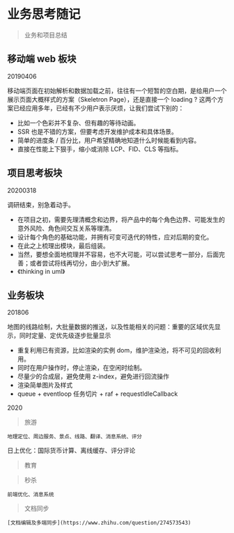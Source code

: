 # 业务思考随记

> 业务和项目总结

## 移动端 web 板块

20190406

移动端页面在初始解析和数据加载之前，往往有一个短暂的空白期，是给用户一个展示页面大概样式的方案（Skeletron Page），还是直接一个 loading ? 
    这两个方案已经应用多年，已经有不少用户表示厌烦，让我们尝试下别的：

- 比如一个色彩并不复杂、但有趣的等待动画。
- SSR 也是不错的方案，但要考虑开发维护成本和具体场景。
- 简单的进度条 / 百分比，用户希望精确地知道什么时候能看到内容。
- 直接在性能上下狠手，缩小或消除 LCP、FID、CLS 等指标。

## 项目思考板块

20200318

调研结束，别急着动手。

- 在项目之初，需要先理清概念和边界，将产品中的每个角色边界、可能发生的意外风险、角色间交互关系等理清。
- 设计每个角色的基础功能，并拥有可变可迭代的特性，应对后期的变化。
- 在此之上梳理出模块，最后组装。
- 当然，要想全面地梳理并不容易，也不大可能，可以尝试思考一部分，后面完善；或者尝试将线再切分，由小到大扩展。
- 《thinking in uml》

## 业务板块

201806

地图的线路绘制，大批量数据的推送，以及性能相关的问题：重要的区域优先显示，同时定量、定优先级逐步批量显示

- 重复利用已有资源，比如渲染的实例 dom，维护渲染池，将不可见的回收利用。
- 同时在用户操作时，停止渲染，在空闲时绘制。
- 尽量少的合成层，避免使用 z-index，避免进行回流操作
- 渲染简单图片及样式
- queue + eventloop 任务切片 + raf + requestIdleCallback


2020

> 旅游

	地理定位、周边服务、景点、线路、翻译、消息系统、评分

  日上优化：国际货币计算、离线缓存、评分评论
	
> 教育

> 秒杀

	前端优化、消息系统
    
> 文档同步

	[文档编辑及多端同步](https://www.zhihu.com/question/274573543)

